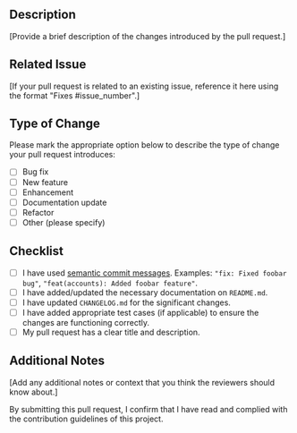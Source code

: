 ## Description

[Provide a brief description of the changes introduced by the pull request.]

## Related Issue

[If your pull request is related to an existing issue, reference it here using the format "Fixes #issue_number".]

## Type of Change

Please mark the appropriate option below to describe the type of change your pull request introduces:

-   [ ] Bug fix
-   [ ] New feature
-   [ ] Enhancement
-   [ ] Documentation update
-   [ ] Refactor
-   [ ] Other (please specify)

## Checklist

-   [ ] I have used [semantic commit messages](https://seesparkbox.com/foundry/semantic_commit_messages).
        Examples: `"fix: Fixed foobar bug"`, `"feat(accounts): Added foobar feature"`.
-   [ ] I have added/updated the necessary documentation on `README.md`.
-   [ ] I have updated `CHANGELOG.md` for the significant changes.
-   [ ] I have added appropriate test cases (if applicable) to ensure the changes are functioning correctly.
-   [ ] My pull request has a clear title and description.

## Additional Notes

[Add any additional notes or context that you think the reviewers should know about.]

By submitting this pull request, I confirm that I have read and complied with the contribution guidelines of this project.
